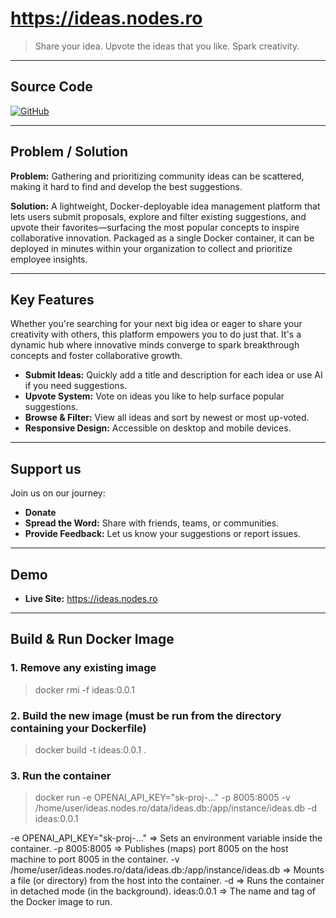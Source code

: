 # https://ideas.nodes.ro

> Share your idea. Upvote the ideas that you like. Spark creativity.

---

## Source Code

[![GitHub][fi=github]][source]

[source]: https://github.com/nodes-ro/ideas.git
[fi=github]: https://img.shields.io/badge/GitHub-Source%20Code-blue?logo=github

---

## Problem / Solution

**Problem:** Gathering and prioritizing community ideas can be scattered, making it hard to find and develop the best suggestions.

**Solution:** A lightweight, Docker-deployable idea management platform that lets users submit proposals, explore and filter existing suggestions, and upvote their favorites—surfacing the most popular concepts to inspire collaborative innovation. Packaged as a single Docker container, it can be deployed in minutes within your organization to collect and prioritize employee insights.

---

## Key Features

Whether you're searching for your next big idea or eager to share your creativity with others, this platform empowers you to do just that. It's a dynamic hub where innovative minds converge to spark breakthrough concepts and foster collaborative growth.

- **Submit Ideas:** Quickly add a title and description for each idea or use AI if you need suggestions.  
- **Upvote System:** Vote on ideas you like to help surface popular suggestions.  
- **Browse & Filter:** View all ideas and sort by newest or most up-voted.  
- **Responsive Design:** Accessible on desktop and mobile devices.  

---

## Support us

Join us on our journey:

- **Donate** 
- **Spread the Word:** Share with friends, teams, or communities.  
- **Provide Feedback:** Let us know your suggestions or report issues.  

---

## Demo

- **Live Site:** https://ideas.nodes.ro  

---

## Build & Run Docker Image

### 1. Remove any existing image
> docker rmi -f ideas:0.0.1

### 2. Build the new image (must be run from the directory containing your Dockerfile)
> docker build -t ideas:0.0.1 .

### 3. Run the container
> docker run -e OPENAI_API_KEY="sk-proj-..." -p 8005:8005 -v /home/user/ideas.nodes.ro/data/ideas.db:/app/instance/ideas.db  -d ideas:0.0.1 

-e OPENAI_API_KEY="sk-proj-..." => Sets an environment variable inside the container.
-p 8005:8005 => Publishes (maps) port 8005 on the host machine to port 8005 in the container.
-v /home/user/ideas.nodes.ro/data/ideas.db:/app/instance/ideas.db => Mounts a file (or directory) from the host into the container.
-d => Runs the container in detached mode (in the background).
ideas:0.0.1 => The name and tag of the Docker image to run.

